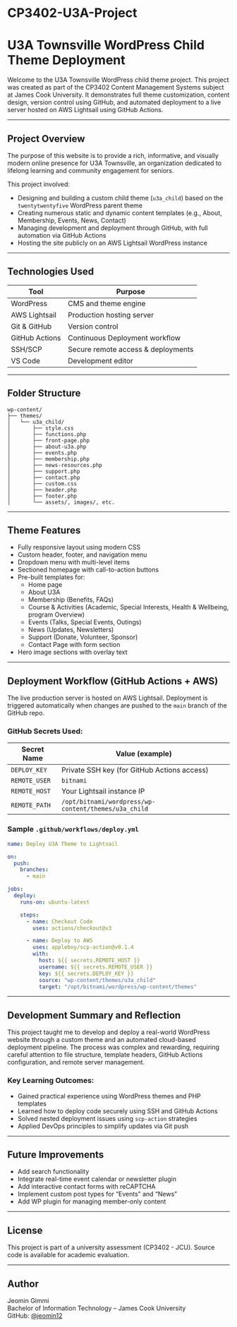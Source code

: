 # CP3402-U3A-Project

# U3A Townsville WordPress Child Theme Deployment

Welcome to the U3A Townsville WordPress child theme project. This project was created as part of the CP3402 Content Management Systems subject at James Cook University. It demonstrates full theme customization, content design, version control using GitHub, and automated deployment to a live server hosted on AWS Lightsail using GitHub Actions.

---

## Project Overview

The purpose of this website is to provide a rich, informative, and visually modern online presence for U3A Townsville, an organization dedicated to lifelong learning and community engagement for seniors.

This project involved:

- Designing and building a custom child theme (`u3a_child`) based on the `twentytwentyfive` WordPress parent theme
- Creating numerous static and dynamic content templates (e.g., About, Membership, Events, News, Contact)
- Managing development and deployment through GitHub, with full automation via GitHub Actions
- Hosting the site publicly on an AWS Lightsail WordPress instance

---

## Technologies Used

| Tool                | Purpose                            |
|---------------------|-------------------------------------|
| WordPress           | CMS and theme engine               |
| AWS Lightsail       | Production hosting server          |
| Git & GitHub        | Version control                    |
| GitHub Actions      | Continuous Deployment workflow     |
| SSH/SCP             | Secure remote access & deployments |
| VS Code             | Development editor                 |

---

## Folder Structure

```
wp-content/
├── themes/
│   └── u3a_child/
│       ├── style.css
│       ├── functions.php
│       ├── front-page.php
│       ├── about-u3a.php
│       ├── events.php
│       ├── membership.php
│       ├── news-resources.php
│       ├── support.php
│       ├── contact.php
│       ├── custom.css
│       ├── header.php
│       ├── footer.php
│       └── assets/, images/, etc.
```

---

## Theme Features

- Fully responsive layout using modern CSS
- Custom header, footer, and navigation menu
- Dropdown menu with multi-level items
- Sectioned homepage with call-to-action buttons
- Pre-built templates for:
  - Home page
  - About U3A
  - Membership (Benefits, FAQs)
  - Course & Activities (Academic, Special Interests, Health & Wellbeing, program Overview)
  - Events (Talks, Special Events, Outings)
  - News (Updates, Newsletters)
  - Support (Donate, Volunteer, Sponsor)
  - Contact Page with form section
- Hero image sections with overlay text

---

## Deployment Workflow (GitHub Actions + AWS)

The live production server is hosted on AWS Lightsail. Deployment is triggered automatically when changes are pushed to the `main` branch of the GitHub repo.

### GitHub Secrets Used:

| Secret Name   | Value (example)                                             |
|---------------|-------------------------------------------------------------|
| `DEPLOY_KEY`  | Private SSH key (for GitHub Actions access)                |
| `REMOTE_USER` | `bitnami`                                                   |
| `REMOTE_HOST` | Your Lightsail instance IP                                  |
| `REMOTE_PATH` | `/opt/bitnami/wordpress/wp-content/themes/u3a_child`        |

### Sample `.github/workflows/deploy.yml`

```yaml
name: Deploy U3A Theme to Lightsail

on:
  push:
    branches:
      - main

jobs:
  deploy:
    runs-on: ubuntu-latest

    steps:
      - name: Checkout Code
        uses: actions/checkout@v3

      - name: Deploy to AWS
        uses: appleboy/scp-action@v0.1.4
        with:
          host: ${{ secrets.REMOTE_HOST }}
          username: ${{ secrets.REMOTE_USER }}
          key: ${{ secrets.DEPLOY_KEY }}
          source: "wp-content/themes/u3a_child"
          target: "/opt/bitnami/wordpress/wp-content/themes"
```

---

## Development Summary and Reflection

This project taught me to develop and deploy a real-world WordPress website through a custom theme and an automated cloud-based deployment pipeline. The process was complex and rewarding, requiring careful attention to file structure, template headers, GitHub Actions configuration, and remote server management.

### Key Learning Outcomes:
- Gained practical experience using WordPress themes and PHP templates
- Learned how to deploy code securely using SSH and GitHub Actions
- Solved nested deployment issues using `scp-action` strategies
- Applied DevOps principles to simplify updates via Git push

---

## Future Improvements

- Add search functionality
- Integrate real-time event calendar or newsletter plugin
- Add interactive contact forms with reCAPTCHA
- Implement custom post types for “Events” and “News”
- Add WP plugin for managing member-only content

---

## License

This project is part of a university assessment (CP3402 - JCU). Source code is available for academic evaluation.

---

## Author

Jeomin Gimmi  
Bachelor of Information Technology – James Cook University  
GitHub: [@jeomin12](https://github.com/jeomin12)
